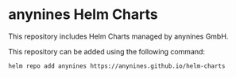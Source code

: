 # anynines Helm Charts

This repository includes Helm Charts managed by anynines GmbH.

This repository can be added using the following command:

```
helm repo add anynines https://anynines.github.io/helm-charts
````
